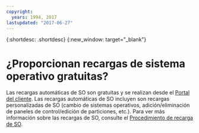 ```yaml
---
copyright:
  years: 1994, 2017
lastupdated: "2017-06-27"
---
```


{:shortdesc: .shortdesc}
{:new_window: target="_blank"}

# ¿Proporcionan recargas de sistema operativo gratuitas?

Las recargas automáticas de SO son gratuitas y se realizan desde el [Portal del cliente](https://control.softlayer.com). Las recargas automáticas de SO incluyen son recargas personalizadas de SO (cambio de sistemas operativos, adición/eliminación de paneles de control/edición de particiones, etc.).  Para ver más información sobre las recargas de SO, consulte el [Procedimiento de recarga de SO](../vsi/vsi_perform_os_reload.html).
